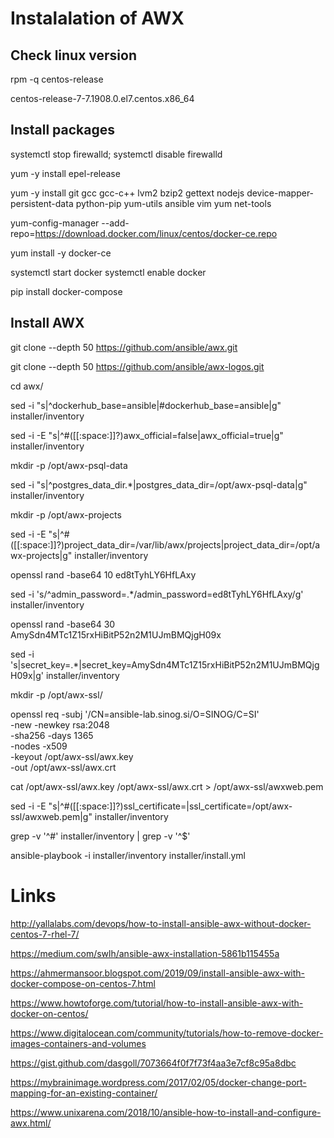 # Instalalation of AWX

## Check linux version

rpm -q centos-release

centos-release-7-7.1908.0.el7.centos.x86_64

## Install packages

systemctl stop firewalld; systemctl disable firewalld

yum -y install epel-release

yum -y install git gcc gcc-c++ lvm2 bzip2 gettext nodejs device-mapper-persistent-data python-pip yum-utils ansible vim yum net-tools

yum-config-manager --add-repo=https://download.docker.com/linux/centos/docker-ce.repo

yum install -y docker-ce

systemctl start docker
systemctl enable docker

pip install docker-compose

## Install AWX

git clone --depth 50 https://github.com/ansible/awx.git

git clone --depth 50 https://github.com/ansible/awx-logos.git

cd awx/

sed -i "s|^dockerhub_base=ansible|#dockerhub_base=ansible|g" installer/inventory

sed -i -E "s|^#([[:space:]]?)awx_official=false|awx_official=true|g" installer/inventory

mkdir -p /opt/awx-psql-data

sed -i "s|^postgres_data_dir.*|postgres_data_dir=/opt/awx-psql-data|g" installer/inventory

mkdir -p /opt/awx-projects

sed -i -E "s|^#([[:space:]]?)project_data_dir=/var/lib/awx/projects|project_data_dir=/opt/awx-projects|g" installer/inventory

openssl rand -base64 10
ed8tTyhLY6HfLAxy

sed -i 's/^admin_password=.*/admin_password=ed8tTyhLY6HfLAxy/g' installer/inventory

openssl rand -base64 30
AmySdn4MTc1Z15rxHiBitP52n2M1UJmBMQjgH09x

sed -i 's|secret_key=.*|secret_key=AmySdn4MTc1Z15rxHiBitP52n2M1UJmBMQjgH09x|g' installer/inventory

mkdir -p /opt/awx-ssl/

openssl req -subj '/CN=ansible-lab.sinog.si/O=SINOG/C=SI' \
	-new -newkey rsa:2048 \
	-sha256 -days 1365 \
	-nodes -x509 \
	-keyout /opt/awx-ssl/awx.key \
	-out /opt/awx-ssl/awx.crt

cat /opt/awx-ssl/awx.key /opt/awx-ssl/awx.crt > /opt/awx-ssl/awxweb.pem

sed -i -E "s|^#([[:space:]]?)ssl_certificate=|ssl_certificate=/opt/awx-ssl/awxweb.pem|g" installer/inventory

grep -v '^#' installer/inventory | grep -v '^$'

ansible-playbook -i installer/inventory installer/install.yml

# Links

  http://yallalabs.com/devops/how-to-install-ansible-awx-without-docker-centos-7-rhel-7/

  https://medium.com/swlh/ansible-awx-installation-5861b115455a

  https://ahmermansoor.blogspot.com/2019/09/install-ansible-awx-with-docker-compose-on-centos-7.html

  https://www.howtoforge.com/tutorial/how-to-install-ansible-awx-with-docker-on-centos/

  https://www.digitalocean.com/community/tutorials/how-to-remove-docker-images-containers-and-volumes

  https://gist.github.com/dasgoll/7073664f0f7f73f4aa3e7cf8c95a8dbc

  https://mybrainimage.wordpress.com/2017/02/05/docker-change-port-mapping-for-an-existing-container/

  https://www.unixarena.com/2018/10/ansible-how-to-install-and-configure-awx.html/
